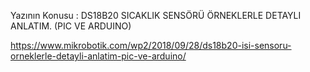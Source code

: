 Yazının Konusu : DS18B20 SICAKLIK SENSÖRÜ ÖRNEKLERLE DETAYLI ANLATIM. (PIC VE ARDUINO)


https://www.mikrobotik.com/wp2/2018/09/28/ds18b20-isi-sensoru-orneklerle-detayli-anlatim-pic-ve-arduino/


